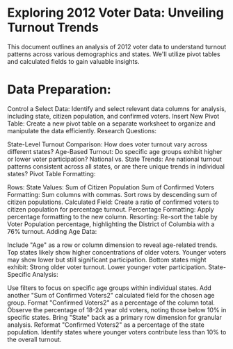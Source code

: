 # Exploring 2012 Voter Data: Unveiling Turnout Trends
This document outlines an analysis of 2012 voter data to understand turnout patterns across various demographics and states. We'll utilize pivot tables and calculated fields to gain valuable insights.

# Data Preparation:

Control a Select Data: Identify and select relevant data columns for analysis, including state, citizen population, and confirmed voters.
Insert New Pivot Table: Create a new pivot table on a separate worksheet to organize and manipulate the data efficiently.
Research Questions:

State-Level Turnout Comparison: How does voter turnout vary across different states?
Age-Based Turnout: Do specific age groups exhibit higher or lower voter participation?
National vs. State Trends: Are national turnout patterns consistent across all states, or are there unique trends in individual states?
Pivot Table Formatting:

Rows: State
Values:
Sum of Citizen Population
Sum of Confirmed Voters
Formatting:
Sum columns with commas.
Sort rows by descending sum of citizen populations.
Calculated Field: Create a ratio of confirmed voters to citizen population for percentage turnout.
Percentage Formatting: Apply percentage formatting to the new column.
Resorting: Re-sort the table by Voter Population percentage, highlighting the District of Columbia with a 76% turnout.
Adding Age Data:

Include "Age" as a row or column dimension to reveal age-related trends.
Top states likely show higher concentrations of older voters.
Younger voters may show lower but still significant participation.
Bottom states might exhibit:
Strong older voter turnout.
Lower younger voter participation.
State-Specific Analysis:

Use filters to focus on specific age groups within individual states.
Add another "Sum of Confirmed Voters2" calculated field for the chosen age group.
Format "Confirmed Voters2" as a percentage of the column total.
Observe the percentage of 18-24 year old voters, noting those below 10% in specific states.
Bring "State" back as a primary row dimension for granular analysis.
Reformat "Confirmed Voters2" as a percentage of the state population.
Identify states where younger voters contribute less than 10% to the overall turnout.

